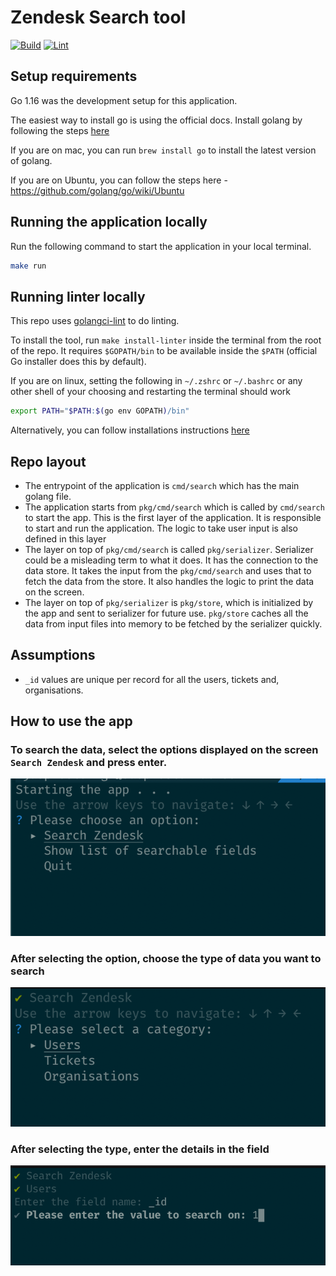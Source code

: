 # Zendesk Search tool

[![Build](https://github.com/tagpro/zd-search-cli/actions/workflows/build.yml/badge.svg)](https://github.com/tagpro/zd-search-cli/actions/workflows/build.yml)
[![Lint](https://github.com/tagpro/zd-search-cli/actions/workflows/lint.yml/badge.svg)](https://github.com/tagpro/zd-search-cli/actions/workflows/lint.yml)

## Setup requirements

Go 1.16 was the development setup for this application. 

The easiest way to install go is using the official docs. Install golang by following the steps [here](https://golang.org/doc/install)

If you are on mac, you can run `brew install go` to install the latest version of golang.

If you are on Ubuntu, you can follow the steps here - https://github.com/golang/go/wiki/Ubuntu

## Running the application locally

Run the following command to start the application in your local terminal.

```bash
make run
```

## Running linter locally

This repo uses [golangci-lint](https://github.com/golangci/golangci-lint) to do linting. 

To install the tool, run `make install-linter` inside the terminal from the root of the repo. 
It requires `$GOPATH/bin` to be available inside the `$PATH` (official Go installer does this by default).

If you are on linux, setting the following in `~/.zshrc` or `~/.bashrc` or any other shell of your choosing and restarting the terminal should work 

```bash
export PATH="$PATH:$(go env GOPATH)/bin"
```

Alternatively, you can follow installations instructions [here](https://golangci-lint.run/usage/install/#local-installation) 

## Repo layout

- The entrypoint of the application is `cmd/search` which has the main golang file. 
- The application starts from `pkg/cmd/search` which is called by `cmd/search` to start the app. This is the first layer
  of the application. It is responsible to start and run the application. The logic to take user input is also defined
  in this layer
- The layer on top of `pkg/cmd/search` is called `pkg/serializer`. Serializer could be a misleading term to what it does. 
  It has the connection to the data store. It takes the input from the `pkg/cmd/search` and uses that to fetch the data 
  from the store. It also handles the logic to print the data on the screen.
- The layer on top of `pkg/serializer` is `pkg/store`, which is initialized by the app and sent to serializer for future
  use. `pkg/store` caches all the data from input files into memory to be fetched by the serializer quickly.

## Assumptions

- `_id` values are unique per record for all the users, tickets and, organisations.

## How to use the app

### To search the data, select the options displayed on the screen `Search Zendesk` and press enter.

![primary options](./docs/images/select-primary-option.png)

### After selecting the option, choose the type of data you want to search

![secondary options](./docs/images/select-secondary-option.png)

### After selecting the type, enter the details in the field

![secondary options](./docs/images/insert-details.png)

